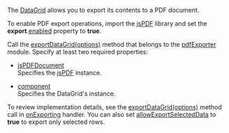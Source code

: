The [DataGrid](/Documentation/ApiReference/UI_Components/dxDataGrid/) allows you to export its contents to a PDF document. 

To enable PDF export operations, import the <a href="https://github.com/parallax/jsPDF" target="_blank">jsPDF</a> library and set the **export**.[enabled](/Documentation/ApiReference/UI_Components/dxDataGrid/Configuration/export/#enabled) property to **true**.

Call the [exportDataGrid(options)](/Documentation/ApiReference/Common/Utils/pdfExporter/#exportDataGridoptions) method that belongs to the [pdfExporter](/Documentation/ApiReference/Common/Utils/pdfExporter/) module. Specify at least two required properties:

- [jsPDFDocument](/Documentation/ApiReference/Common/Object_Structures/PdfExportDataGridProps/#jsPDFDocument)    
Specifies the <a href="https://github.com/parallax/jsPDF" target="_blank">jsPDF</a> instance.

- [component](/Documentation/ApiReference/Common/Object_Structures/PdfExportDataGridProps/#component)    
Specifies the DataGrid's instance.

To review implementation details, see the [exportDataGrid(options)](/Documentation/ApiReference/Common/Utils/pdfExporter/#exportDataGridoptions) method call in [onExporting](/Documentation/ApiReference/UI_Components/dxDataGrid/Configuration/#onExporting) handler. You can also set [allowExportSelectedData](/Documentation/ApiReference/UI_Components/dxDataGrid/Configuration/export/#allowExportSelectedData) to **true** to export only selected rows.